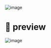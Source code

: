 ![image](https://github.com/user-attachments/assets/fe6d873e-a76c-484c-8313-d63a0b3d6c2d)

# 🍚 preview

![image](https://github.com/user-attachments/assets/2b6cf3f6-906d-4379-b535-e3273b4bd90e)
